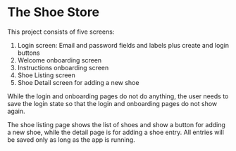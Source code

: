 # The Shoe Store

This project consists of five screens:

1. Login screen: Email and password fields and labels plus create and login buttons
2. Welcome onboarding screen
3. Instructions onboarding screen
4. Shoe Listing screen
5. Shoe Detail screen for adding a new shoe

While the login and onboarding pages do not do anything, the user needs to save the login
state so that the login and onboarding pages do not show again.

The shoe listing page shows the list of shoes and show a button for adding a new shoe, 
while the detail page is for adding a shoe entry. All entries will be saved only as long 
as the app is running.
